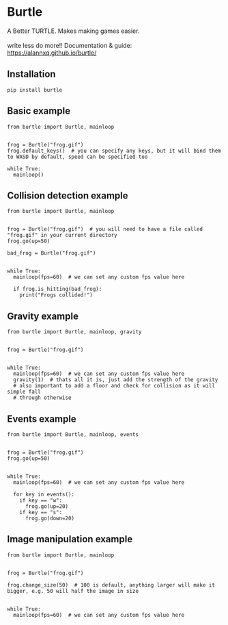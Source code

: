 # Burtle

A Better TURTLE. Makes making games easier. <br><br>
write less do more!!
Documentation & guide: https://alannxq.github.io/burtle/

## Installation

```Py
pip install burtle
```

## Basic example

```Py
from burtle import Burtle, mainloop


frog = Burtle("frog.gif")
frog.default_keys()  # you can specify any keys, but it will bind them to WASD by default, speed can be specified too

while True:
  mainloop()
```

## Collision detection example

```Py
from burtle import Burtle, mainloop


frog = Burtle("frog.gif")  # you will need to have a file called "frog.gif" in your current directory
frog.go(up=50)

bad_frog = Burtle("frog.gif")


while True:
  mainloop(fps=60)  # we can set any custom fps value here
  
  if frog.is_hitting(bad_frog):
    print("Frogs collided!")

```

## Gravity example

```Py
from burtle import Burtle, mainloop, gravity


frog = Burtle("frog.gif")


while True:
  mainloop(fps=60)  # we can set any custom fps value here
  gravity(1)  # thats all it is, just add the strength of the gravity
  # also important to add a floor and check for collision as it will simple fall
  # through otherwise

```

## Events example

```Py
from burtle import Burtle, mainloop, events


frog = Burtle("frog.gif")
frog.go(up=50)
      

while True:
  mainloop(fps=60)  # we can set any custom fps value here
  
  for key in events():
    if key == "w":
      frog.go(up=20)
    if key == "s":
      frog.go(down=20)

```

## Image manipulation example

```Py
from burtle import Burtle, mainloop


frog = Burtle("frog.gif")

frog.change_size(50)  # 100 is default, anything larger will make it bigger, e.g. 50 will half the image in size
      

while True:
  mainloop(fps=60)  # we can set any custom fps value here
```

